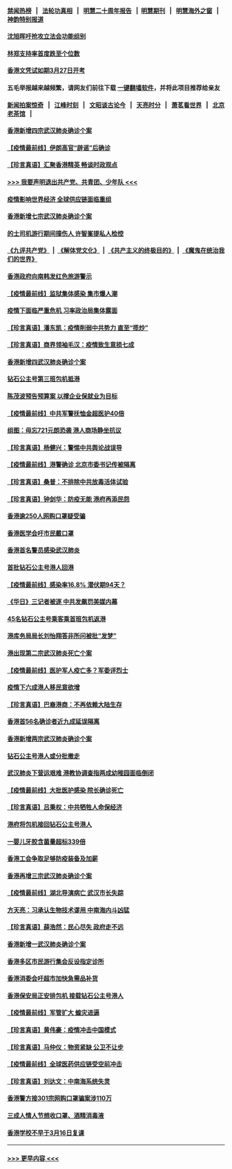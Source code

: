 #### [禁闻热榜](热点新闻.md?=0)  &nbsp;&nbsp;|&nbsp;&nbsp; [法轮功真相](https://github.com/gfw-breaker/truth/blob/master/README.md?=0) &nbsp;&nbsp;|&nbsp;&nbsp; [明慧二十周年报告](https://github.com/gfw-breaker/mh-reports/blob/master/README.md?=0) &nbsp;&nbsp;|&nbsp;&nbsp;[明慧期刊](https://github.com/gfw-breaker/mh-qikan) &nbsp;&nbsp;|&nbsp;&nbsp; [明慧海外之窗](https://github.com/gfw-breaker/mh-news/blob/master/README.md?=0) &nbsp;&nbsp;|&nbsp;&nbsp; [神韵特别报道](https://github.com/gfw-breaker/mh-news/blob/master/shenyun.md?=0)
#### [沈旭晖吁抢攻立法会功能组别](../pages/nsc415/n11896084.md?t=02261302) 
#### [林郑支持率首度跌至个位数](../pages/nsc415/n11896058.md?t=02261302) 
#### [香港文凭试如期3月27日开考](../pages/nsc415/n11896055.md?t=02261302) 
#### 五毛举报越来越频繁，请网友们前往下载 [一键翻墙软件](https://github.com/gfw-breaker/ssr-accounts)，并将此项目推荐给亲友
#### [新闻拍案惊奇](https://github.com/gfw-breaker/banned-news/blob/master/pages/link4.md) &nbsp;&nbsp;|&nbsp;&nbsp; [江峰时刻](https://github.com/gfw-breaker/banned-news/blob/master/pages/link4.md) &nbsp;&nbsp;|&nbsp;&nbsp; [文昭谈古论今](https://github.com/gfw-breaker/banned-news/blob/master/pages/link4.md) &nbsp;&nbsp;|&nbsp;&nbsp; [天亮时分](https://github.com/gfw-breaker/banned-news/blob/master/pages/link4.md) &nbsp;&nbsp;|&nbsp;&nbsp; [萧茗看世界](https://github.com/gfw-breaker/banned-news/blob/master/pages/link4.md) &nbsp;&nbsp;|&nbsp;&nbsp; [北京老茶馆](https://github.com/gfw-breaker/banned-news/blob/master/pages/link4.md) &nbsp;&nbsp;|&nbsp;&nbsp; 
#### [香港新增四宗武汉肺炎确诊个案](../pages/nsc415/n11896040.md?t=02261302) 
#### [【疫情最前线】伊朗高官“辟谣”后确诊](../pages/nsc415/n11895902.md?t=02261302) 
#### [【珍言真语】汇聚香港精英 畅谈时政观点](../pages/nsc415/n11895733.md?t=02261302) 
#### [>>> 我要声明退出共产党、共青团、少年队 <<<](https://github.com/begood0513/goodnews/blob/master/quit/letter.md) 
#### [疫情影响世界经济 全球供应链面临重组](../pages/nsc415/n11895634.md?t=02261302) 
#### [香港新增七宗武汉肺炎确诊个案](../pages/nsc415/n11893498.md?t=02261302) 
#### [的士司机游行期间撞伤人 许智峯提私人检控](../pages/nsc415/n11893483.md?t=02261302) 
#### [《九评共产党》](https://github.com/begood0513/9ping.md/blob/master/README.md) &nbsp;|&nbsp; [《解体党文化》](../../../../jtdwh.md/blob/master/README.md)  &nbsp;|&nbsp; [《共产主义的终极目的》](../../../../gczydzjmd.md/blob/master/README.md) &nbsp;|&nbsp; [《魔鬼在统治我们的世界》](../../../../mgztzwmdsj.md/blob/master/README.md) 
#### [香港政府向南韩发红色旅游警示](../pages/nsc415/n11893398.md?t=02261302) 
#### [【疫情最前线】监狱集体感染 集市爆人潮](../pages/nsc415/n11893181.md?t=02261302) 
#### [疫情下面临严重危机  习率政治局集体露面](../pages/nsc415/n11893305.md?t=02261302) 
#### [【珍言真语】潘东凯：疫情削弱中共势力 直至“揽炒”](../pages/nsc415/n11892866.md?t=02261302) 
#### [【珍言真语】商界领袖毛汉：疫情致生意损七成](../pages/nsc415/n11890348.md?t=02261302) 
#### [香港新增四武汉肺炎确诊个案](../pages/nsc415/n11890610.md?t=02261302) 
#### [钻石公主号第三班包机抵港](../pages/nsc415/n11890645.md?t=02261302) 
#### [陈茂波预告预算案 以撑企业保就业为目标](../pages/nsc415/n11890574.md?t=02261302) 
#### [【疫情最前线】中共军警抚恤金超医护40倍](../pages/nsc415/n11890458.md?t=02261302) 
#### [组图：毋忘721元朗恐袭 港人商场静坐抗议](../pages/nsc415/n11876882.md?t=02261302) 
#### [【珍言真语】杨健兴：警惕中共舆论战误导](../pages/nsc415/n11888131.md?t=02261302) 
#### [【疫情最前线】港警确诊 北京市委书记传被隔离](../pages/nsc415/n11886872.md?t=02261302) 
#### [【珍言真语】桑普：不排除中共放毒活体试验](../pages/nsc415/n11886832.md?t=02261302) 
#### [【珍言真语】钟剑华：防疫无能 港府再添民怨](../pages/nsc415/n11884504.md?t=02261302) 
#### [香港逾250人网购口罩疑受骗](../pages/nsc415/n11884388.md?t=02261302) 
#### [香港医学会吁市民戴口罩](../pages/nsc415/n11884367.md?t=02261302) 
#### [香港首名警员感染武汉肺炎](../pages/nsc415/n11884357.md?t=02261302) 
#### [首批钻石公主号港人回港](../pages/nsc415/n11884333.md?t=02261302) 
#### [【疫情最前线】感染率16.8% 潜伏期94天？](../pages/nsc415/n11884256.md?t=02261302) 
#### [《华日》三记者被逐 中共发飙罚美媒内幕](../pages/nsc415/n11884184.md?t=02261302) 
#### [45名钻石公主号乘客乘首班包机返港](../pages/nsc415/n11881770.md?t=02261302) 
#### [港库务局局长刘怡翔答非所问被批“发梦”](../pages/nsc415/n11881752.md?t=02261302) 
#### [港出现第二宗武汉肺炎死亡个案](../pages/nsc415/n11881736.md?t=02261302) 
#### [【疫情最前线】医护军人疫亡多？军委评烈士](../pages/nsc415/n11881655.md?t=02261302) 
#### [疫情下六成港人移民意欲增](../pages/nsc415/n11881699.md?t=02261302) 
#### [【珍言真语】巴裔港商：不再依赖大陆生存](../pages/nsc415/n11881126.md?t=02261302) 
#### [香港首56名确诊者近九成延误隔离](../pages/nsc415/n11879079.md?t=02261302) 
#### [香港新增两宗武汉肺炎确诊个案](../pages/nsc415/n11879064.md?t=02261302) 
#### [钻石公主号港人或分批撤走](../pages/nsc415/n11879029.md?t=02261302) 
#### [武汉肺炎下营运艰难 港教协调查指两成幼稚园面临倒闭](../pages/nsc415/n11878989.md?t=02261302) 
#### [【疫情最前线】大批医护感染 院长确诊死亡](../pages/nsc415/n11878595.md?t=02261302) 
#### [【珍言真语】吕秉权：中共牺牲人命保经济](../pages/nsc415/n11878390.md?t=02261302) 
#### [港府将包机接回钻石公主号港人](../pages/nsc415/n11876352.md?t=02261302) 
#### [一婴儿牙胶含菌量超标339倍](../pages/nsc415/n11876336.md?t=02261302) 
#### [香港工会争取足够防疫装备及加薪](../pages/nsc415/n11876313.md?t=02261302) 
#### [香港再增三宗武汉肺炎确诊个案](../pages/nsc415/n11876297.md?t=02261302) 
#### [【疫情最前线】湖北导演病亡 武汉市长失踪](../pages/nsc415/n11876272.md?t=02261302) 
#### [方天亮：习承认生物技术谬用 中南海内斗凶猛](../pages/nsc415/n11873679.md?t=02261302) 
#### [【珍言真语】薛浩然：民心尽失 政府走不远](../pages/nsc415/n11875838.md?t=02261302) 
#### [香港新增一武汉肺炎确诊个案](../pages/nsc415/n11874044.md?t=02261302) 
#### [香港多区市民游行集会反设指定诊所](../pages/nsc415/n11874017.md?t=02261302) 
#### [香港消委会吁超市加快急需品补货](../pages/nsc415/n11874003.md?t=02261302) 
#### [香港保安局正安排包机 接载钻石公主号港人](../pages/nsc415/n11873932.md?t=02261302) 
#### [【疫情最前线】军管扩大 蝗灾进逼](../pages/nsc415/n11873780.md?t=02261302) 
#### [【珍言真语】黄伟豪：疫情冲击中国模式](../pages/nsc415/n11873482.md?t=02261302) 
#### [【珍言真语】马仲仪：物资紧缺 公卫不让步](../pages/nsc415/n11872315.md?t=02261302) 
#### [【疫情最前线】全球医药供应链受空前冲击](../pages/nsc415/n11869614.md?t=02261302) 
#### [【珍言真语】刘达文：中南海系统失灵](../pages/nsc415/n11869465.md?t=02261302) 
#### [香港警方接301宗网购口罩骗案涉110万](../pages/nsc415/n11867572.md?t=02261302) 
#### [三成人情人节想收口罩、酒精消毒液](../pages/nsc415/n11867523.md?t=02261302) 
#### [香港学校不早于3月16日复课](../pages/nsc415/n11867498.md?t=02261302) 

----
#### [ >>> 更早内容 <<< ](../indexes/nsc415-earlier.md)
